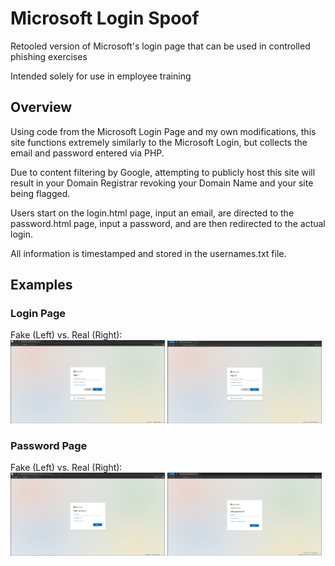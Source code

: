 # Microsoft Login Spoof
Retooled version of Microsoft's login page that can be used in controlled phishing exercises

Intended solely for use in employee training

## Overview

Using code from the Microsoft Login Page and my own modifications, this site functions extremely similarly to the Microsoft Login, but collects the email and password entered via PHP.

Due to content filtering by Google, attempting to publicly host this site will result in your Domain Registrar revoking your Domain Name and your site being flagged.

Users start on the login.html page, input an email, are directed to the password.html page, input a password, and are then redirected to the actual login.

All information is timestamped and stored in the usernames.txt file.

## Examples

### Login Page

Fake (Left) vs. Real (Right):
<br><img src="Examples/login_fake.png" alt="drawing" width="49%">     <img src="Examples/login_real.png" alt="drawing" width="49%"/>

### Password Page

Fake (Left) vs. Real (Right):
<br><img src="Examples/password_fake.png" alt="drawing" width="49%"/>     <img src="Examples/password_real.png" alt="drawing" width="49%"/>
